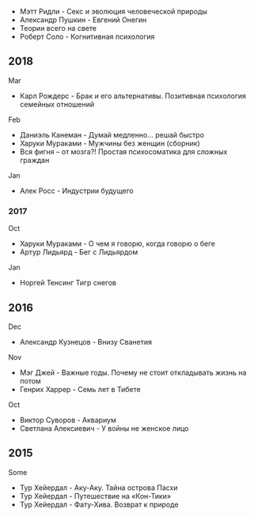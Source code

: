 * Мэтт Ридли - Секс и эволюция человеческой природы
* Александр Пушкин - Евгений Онегин
* Теории всего на свете
* Роберт Соло - Когнитивная психология

## 2018

Mar
* Карл Рождерс - Брак и его альтернативы. Позитивная психология семейных отношений

Feb
* Даниэль Канеман - Думай медленно... решай быстро
* Харуки Мураками - Мужчины без женщин (сборник)
* Вся фигня – от мозга?! Простая психосоматика для сложных граждан

Jan
* Алек Росс - Индустрии будущего

### 2017		

Oct
* Харуки Мураками - О чем я говорю, когда говорю о беге
* Артур Лидьярд - Бег с Лидьярдом

Jan
* Норгей Тенсинг Тигр снегов					

## 2016

Dec
* Александр Кузнецов - Внизу Сванетия

Nov
* Мэг Джей - Важные годы. Почему не стоит откладывать жизнь на потом	
* Генрих Харрер - Семь лет в Тибете		

Oct
* Виктор Суворов - Аквариум		
* Светлана Алексиевич - У войны не женское лицо

## 2015

Some
* Тур Хейердал - Аку-Аку. Тайна острова Пасхи 
* Тур Хейердал - Путешествие на «Кон-Тики»
* Тур Хейердал - Фату-Хива. Возврат к природе
